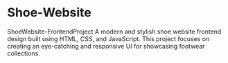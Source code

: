 # Shoe-Website
ShoeWebsite-FrontendProject A modern and stylish shoe website frontend design built using HTML, CSS, and JavaScript. This project focuses on creating an eye-catching and responsive UI for showcasing footwear collections. 
